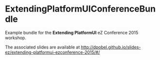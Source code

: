# ExtendingPlatformUIConferenceBundle

Example bundle for the **Extending PlatformUI** eZ Conference 2015 workshop.

The associated slides are available at http://dpobel.github.io/slides-ez/extending-platformui-ezconference-2015/#/
